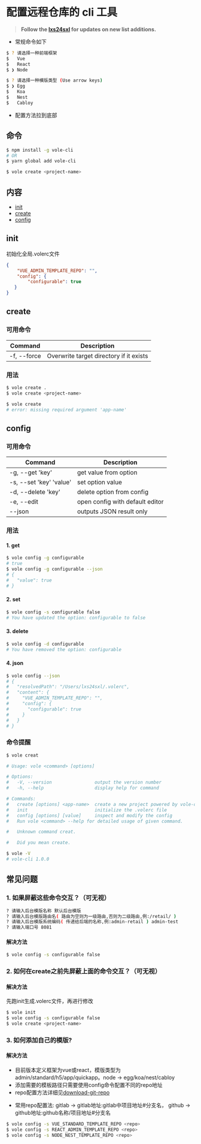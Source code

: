 # 配置远程仓库的 cli 工具

> <div><b>Follow the <a href="https://github.com/lxs24sxl">lxs24sxl</a> for updates on new list additions.</b></div>

* 常规命令如下

```sh
$ ? 请选择一种前端框架
$   Vue
$   React
$ ❯ Node

$ ? 请选择一种模版类型 (Use arrow keys)
$ ❯ Egg
$   Koa
$   Nest
$   Cabloy
```

* 配置方法拉到底部

## 命令
``` sh
$ npm install -g vole-cli
# OR
$ yarn global add vole-cli

$ vole create <project-name>
```

## 内容
- [init](#init)
- [create](#create)
- [config](#config)

## init
初始化全局.volerc文件

```json
{
	"VUE_ADMIN_TEMPLATE_REPO": "",
    "config": {
     	"configurable": true
   }
}
```
## create

### 可用命令

<table>
  <thead>
    <tr>
      <th>Command</th>
      <th>Description</th>
    </tr>
  </thead>
  <tbody>
    <tr>
      <td>
        -f, --force
      </td>
      <td>
        Overwrite target directory if it exists
      </td>
    </tr>
  </tbody>
</table>

### 用法

```sh
$ vole create .
$ vole create <project-name>

$ vole create
# error: missing required argument 'app-name'
```

## config

### 可用命令

<table>
  <thead>
    <tr>
      <th>Command</th>
      <th>Description</th>
    </tr>
  </thead>
  <tbody>
    <tr>
      <td>
       	-g, --get 'key'
      </td>
      <td>
        get value from option
      </td>
    </tr>
     <tr>
      <td>
       	-s, --set 'key' 'value'
      </td>
      <td>
        set option value
      </td>
    </tr>
    <tr>
      <td>
        -d, --delete 'key'
      </td>
      <td>
        delete option from config
      </td>
    </tr>
    <tr>
      <td>
        -e, --edit
      </td>
      <td>
        open config with default editor
      </td>
    </tr>
    <tr>
      <td>
        --json
      </td>
      <td>
        outputs JSON result only
      </td>
    </tr>
  </tbody>
</table>

### 用法

#### 1. get

```sh
$ vole config -g configurable
# true
$ vole config -g configurable --json
# {
# 	"value": true
# }
```

#### 2. set
```sh
$ vole config -s configurable false
# You have updated the option: configurable to false
```

#### 3. delete
```sh
$ vole config -d configurable
# You have removed the option: configurable
```

#### 4. json
```sh
$ vole config --json
# {
#   "resolvedPath": "/Users/lxs24sxl/.volerc",
#   "content": {
#     "VUE_ADMIN_TEMPLATE_REPO": "",
#     "config": {
#       "configurable": true
#     }
#   }
# }
```

### 命令提醒
```sh
$ vole creat

# Usage: vole <command> [options]

# Options:
#   -V, --version                output the version number
#   -h, --help                   display help for command

# Commands:
#   create [options] <app-name>  create a new project powered by vole-cli-service
#   init                         initialize the .volerc file
#   config [options] [value]     inspect and modify the config
#   Run vole <command> --help for detailed usage of given command.

#   Unknown command creat.

#   Did you mean create.
```

```sh
$ vole -V
# vole-cli 1.0.0
```

## 常见问题

### 1. 如果屏蔽这些命令交互？（可无视）
```sh
? 请输入后台模版名称 默认后台模版
? 请输入后台模版路由名( 路由为空则为一级路由,否则为二级路由,例:/retail/ )
? 请输入后台模版系统编码( 传递给后端的名称,例:admin-retail ) admin-test
? 请输入端口号 8081

```
#### 解决方法
```sh
$ vole config -s configurable false
```

### 2. 如何在create之前先屏蔽上面的命令交互？（可无视）

#### 解决方法
先跑init生成.volerc文件，再进行修改

```sh
$ vole init
$ vole config -s configurable false
$ vole create <project-name>
```

### 3. 如何添加自己的模版?

#### 解决方法
- 目前版本定义框架为vue或react，模版类型为admin/standard/h5/app/quickapp。node -> egg/koa/nest/cabloy
- 添加需要的模板路径只需要使用config命令配置不同的repo地址
- repo配置方法详细见[download-git-repo](https://www.npmjs.com/package/download-git-repo)

* 常用repo配置法: gitlab -> gitlab地址:gitlab中项目地址#分支名， github -> github地址:github名称/项目地址#分支名

```sh
$ vole config -s VUE_STANDARD_TEMPLATE_REPO <repo>
$ vole config -s REACT_ADMIN_TEMPLATE_REPO <repo>
$ vole config -s NODE_NEST_TEMPLATE_REPO <repo>
```
